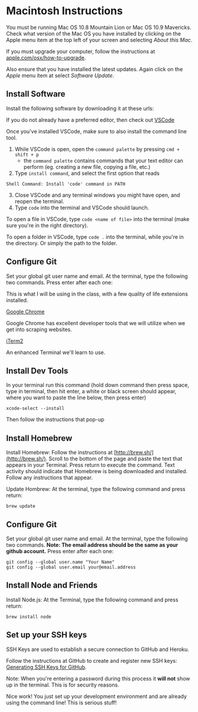 Macintosh Instructions
====

You must be running Mac OS 10.8 Mountain Lion or Mac OS 10.9 Mavericks. Check what version of the Mac OS you have installed by clicking on the Apple menu item at the top left of your screen and selecting *About this Mac*.

If you must upgrade your computer, follow the instructions at [apple.com/osx/how-to-upgrade](http://www.apple.com/osx/how-to-upgrade/).

Also ensure that you have installed the latest updates. Again click on the *Apple* menu item at select *Software Update*.

## Install Software

Install the following software by downloading it at these urls:

If you do not already have a preferred editor, then check out [VSCode](https://code.visualstudio.com/)

Once you've installed VSCode, make sure to also install the command line tool. 

1. While VSCode is open, open the `command palette` by pressing `cmd + shift + p`
	- the `command palette` contains commands that your text editor can perform (eg. creating a new file, copying a file, etc.)
2. Type `install command`, and select the first option that reads

```
Shell Command: Install 'code' command in PATH
```

3. Close VSCode and any terminal windows you might have open, and reopen the terminal.
4. Type `code` into the terminal and VSCode should launch.

To open a file in VSCode, type `code <name of file>` into the terminal (make sure you're in the right directory).

To open a folder in VSCode, type `code .` into the terminal, while you're in the directory. Or simply the path to the folder.

## Configure Git

Set your global git user name and email. At the terminal, type the following two commands. Press enter after each one:

This is what I will be using in the class, with a few quality of life extensions installed. 

[Google Chrome](https://www.google.com/intl/en-US/chrome/browser/)

Google Chrome has excellent developer tools that we will utilize when we get
into scraping websites.

[iTerm2](http://www.iterm2.com/)

An enhanced Terminal we'll learn to use.

## Install Dev Tools

In your terminal run this command (hold down command then press space, type in
terminal, then hit enter, a white or black screen should appear, where you want
to paste the line below, then press enter)

```
xcode-select --install
```

Then follow the instructions that pop-up

## Install Homebrew

Install Homebrew: Follow the instructions at [http://brew.sh/](http://brew.sh/). Scroll to the bottom of the page and paste the text that appears in your Terminal. Press return to execute the command. Text activity should indicate that Homebrew is being downloaded and installed. Follow any instructions that appear.

Update Hombrew: At the terminal, type the following command and press return:

```
brew update
```

## Configure Git

Set your global git user name and email. At the terminal, type the following two commands. **Note: The email address should be the same as your github account.** Press enter after each one:

	git config --global user.name "Your Name"
	git config --global user.email your@email.address


## Install Node and Friends

Install Node.js: At the Terminal, type the following command and press return:

	brew install node


## Set up your SSH keys

SSH Keys are used to establish a secure connection to GitHub and Heroku.

Follow the instructions at GitHub to create and register new SSH keys: [Generating SSH Keys for GitHub](https://help.github.com/articles/generating-ssh-keys).

Note: When you're entering a password during this process it **will not** show up in the terminal. This is for security reasons.

Nice work! You just set up your development environment and are already using the command line! This is serious stuff!
